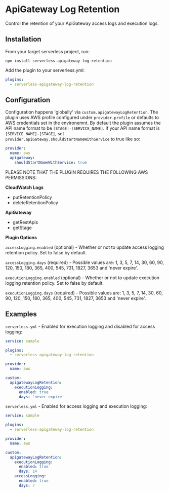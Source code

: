 # ApiGateway Log Retention

Control the retention of your ApiGateway access logs and execution logs.

## Installation
From your target serverless project, run:

`npm install serverless-apigateway-log-retention`

Add the plugin to your serverless.yml:
```yml
plugins:
  - serverless-apigateway-log-retention
```

## Configuration
Configuration happens 'globally' via `custom.apigatewayLogRetention`. The plugin uses AWS profile configured under `provider.profile` or defaults to AWS credentials set in the environemnt. By default the plugin assumes the API name format to be `[STAGE]-[SERVICE_NAME]`. If your API name format is `[SERVICE_NAME]-[STAGE]`, set `provider.apiGateway.shouldStartNameWithService` to true like so:
```yml
provider:
  name: aws
  apigateway:
    shouldStartNameWithService: true
```

PLEASE NOTE THAT THE PLUGIN REQUIRES THE FOLLOWING AWS PERMISSIONS:

**CloudWatch Logs**
* putRetentionPolicy
* deleteRetentionPolicy

**ApiGateway**
* getRestApis
* getStage

**Plugin Options**

`accessLogging.enabled` (optional) - Whether or not to update access logging retention policy. Set to false by default.

`accessLogging.days` (required) - Possible values are: 1, 3, 5, 7, 14, 30, 60, 90, 120, 150, 180, 365, 400, 545, 731, 1827, 3653 and 'never expire'.

`executionLogging.enabled` (optional) - Whether or not to update execution logging retention policy. Set to false by default.

`executionLogging.days` (required) - Possible values are: 1, 3, 5, 7, 14, 30, 60, 90, 120, 150, 180, 365, 400, 545, 731, 1827, 3653 and 'never expire'.

## Examples
`serverless.yml` - Enabled for execution logging and disabled for access logging:
```yml
service: sample

plugins:
  - serverless-apigateway-log-retention

provider:
  name: aws

custom:
  apigatewayLogRetention:
    executionLogging:
      enabled: true
      days: 'never expire'
```
`serverless.yml` - Enabled for access logging and execution logging:
```yml
service: sample

plugins:
  - serverless-apigateway-log-retention

provider:
  name: aws

custom:
  apigatewayLogRetention:
    executionLogging:
      enabled: true
      days: 14
    accessLogging:
      enabled: true
      days: 7
```
